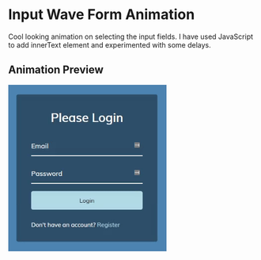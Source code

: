 # Input Wave Form Animation

Cool looking animation on selecting the input fields. I have used JavaScript to add innerText element and experimented with some delays.

## Animation Preview

![Animation](https://github.com/preetparmar/Website-Animations/blob/main/Input%20Wave%20Animation/Animation/input-wave-animation-gif.gif)
